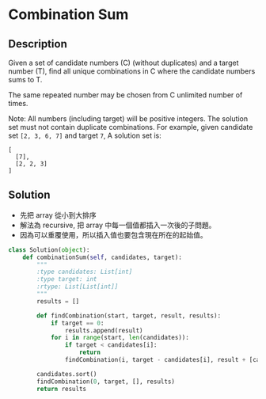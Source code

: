 Combination Sum
========


Description
--------

Given a set of candidate numbers (C) (without duplicates) and a target number (T), find all unique combinations in C where the candidate numbers sums to T.

The same repeated number may be chosen from C unlimited number of times.

Note:
All numbers (including target) will be positive integers.
The solution set must not contain duplicate combinations.
For example, given candidate set `[2, 3, 6, 7]` and target `7`,
A solution set is:
```
[
  [7],
  [2, 2, 3]
]
```



Solution
--------

*   先把 array 從小到大排序
*   解法為 recursive, 把 array 中每一個值都插入一次後的子問題。
*   因為可以重覆使用，所以插入值也要包含現在所在的起始值。


```python
class Solution(object):
    def combinationSum(self, candidates, target):
        """
        :type candidates: List[int]
        :type target: int
        :rtype: List[List[int]]
        """
        results = []

        def findCombination(start, target, result, results):
            if target == 0:
                results.append(result)
            for i in range(start, len(candidates)):
                if target < candidates[i]:
                    return
                findCombination(i, target - candidates[i], result + [candidates[i]], results)

        candidates.sort()
        findCombination(0, target, [], results)
        return results
```

